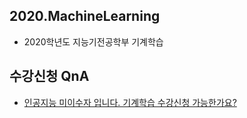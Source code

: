 ## 2020.MachineLearning
- 2020학년도 지능기전공학부 기계학습

## 수강신청 QnA
- [인공지능 미이수자 입니다. 기계학습 수강신청 가능한가요?](https://github.com/sejongresearch/2020.MachineLearning/issues/1)
